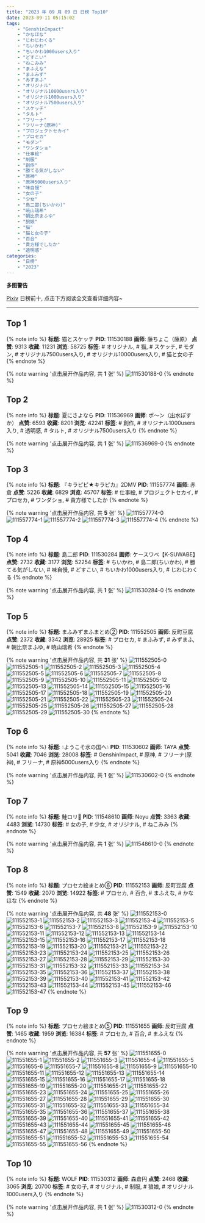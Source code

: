 ```yaml
---
title: "2023 年 09 月 09 日 日榜 Top10"
date: 2023-09-11 05:15:02
tags:
    - "GenshinImpact"
    - "かなほな"
    - "じわじわくる"
    - "ちいかわ"
    - "ちいかわ1000users入り"
    - "どすこい"
    - "ねこみみ"
    - "まふえな"
    - "まふみず"
    - "みずまふ"
    - "オリジナル"
    - "オリジナル10000users入り"
    - "オリジナル1000users入り"
    - "オリジナル7500users入り"
    - "スケッチ"
    - "タルト"
    - "フリーナ"
    - "フリーナ(原神)"
    - "プロジェクトセカイ"
    - "プロセカ"
    - "モダン"
    - "ワンダショ"
    - "仕事絵"
    - "制服"
    - "創作"
    - "勝てる気がしない"
    - "原神"
    - "原神5000users入り"
    - "味自慢"
    - "女の子"
    - "少女"
    - "島二郎(ちいかわ)"
    - "暁山瑞希"
    - "朝比奈まふゆ"
    - "狼娘"
    - "猫"
    - "猫と女の子"
    - "百合"
    - "貴方様でしたか"
    - "透明感"
categories:
    - "日榜"
    - "2023"
---
```


<i class="fa fa-triangle-exclamation"></i>**多图警告**<i class="fa fa-triangle-exclamation"></i>

[Pixiv](https://www.pixiv.net/) 日榜前十, 点击下方阅读全文查看详细内容~

<!-- more -->

---

## Top 1

{% note info %}
**标题**: 猫とスケッチ
**PID**: 111530188 **画师**: 藤ちょこ（藤原）
**点赞**: 9313 **收藏**: 11231 **浏览**: 58725
**标签**: # オリジナル, # 猫, # スケッチ, # モダン, # オリジナル7500users入り, # オリジナル10000users入り, # 猫と女の子
{% endnote %}

{% note warning '点击展开作品内容, 共 **1** 张' %}
![111530188-0](https://i.pixiv.re/img-original/img/2023/09/08/00/00/17/111530188_p0.png)
{% endnote %}

## Top 2

{% note info %}
**标题**: 夏にさよなら
**PID**: 111536969 **画师**: ポ～ン（出水ぽすか）
**点赞**: 6593 **收藏**: 8201 **浏览**: 42241
**标签**: # 創作, # オリジナル1000users入り, # 透明感, # タルト, # オリジナル7500users入り
{% endnote %}

{% note warning '点击展开作品内容, 共 **1** 张' %}
![111536969-0](https://i.pixiv.re/img-original/img/2023/09/08/07/30/00/111536969_p0.jpg)
{% endnote %}

## Top 3

{% note info %}
**标题**: 『キラピピ★キラピカ』2DMV
**PID**: 111557774 **画师**: 赤倉
**点赞**: 5226 **收藏**: 6829 **浏览**: 45707
**标签**: # 仕事絵, # プロジェクトセカイ, # プロセカ, # ワンダショ, # 貴方様でしたか
{% endnote %}

{% note warning '点击展开作品内容, 共 **5** 张' %}
![111557774-0](https://i.pixiv.re/img-original/img/2023/09/09/00/09/53/111557774_p0.png)
![111557774-1](https://i.pixiv.re/img-original/img/2023/09/09/00/09/53/111557774_p1.png)
![111557774-2](https://i.pixiv.re/img-original/img/2023/09/09/00/09/53/111557774_p2.png)
![111557774-3](https://i.pixiv.re/img-original/img/2023/09/09/00/09/53/111557774_p3.png)
![111557774-4](https://i.pixiv.re/img-original/img/2023/09/09/00/09/53/111557774_p4.png)
{% endnote %}

## Top 4

{% note info %}
**标题**: 島二郎
**PID**: 111530284 **画师**: ケースワベ【K-SUWABE】
**点赞**: 2732 **收藏**: 3177 **浏览**: 52254
**标签**: # ちいかわ, # 島二郎(ちいかわ), # 勝てる気がしない, # 味自慢, # どすこい, # ちいかわ1000users入り, # じわじわくる
{% endnote %}

{% note warning '点击展开作品内容, 共 **1** 张' %}
![111530284-0](https://i.pixiv.re/img-original/img/2023/09/08/00/00/56/111530284_p0.jpg)
{% endnote %}

## Top 5

{% note info %}
**标题**: まふみずまふまとめ②
**PID**: 111552505 **画师**: 反町豆腐
**点赞**: 2372 **收藏**: 3342 **浏览**: 28925
**标签**: # プロセカ, # まふみず, # みずまふ, # 朝比奈まふゆ, # 暁山瑞希
{% endnote %}

{% note warning '点击展开作品内容, 共 **31** 张' %}
![111552505-0](https://i.pixiv.re/img-original/img/2023/09/08/21/35/04/111552505_p0.jpg)
![111552505-1](https://i.pixiv.re/img-original/img/2023/09/08/21/35/04/111552505_p1.jpg)
![111552505-2](https://i.pixiv.re/img-original/img/2023/09/08/21/35/04/111552505_p2.jpg)
![111552505-3](https://i.pixiv.re/img-original/img/2023/09/08/21/35/04/111552505_p3.jpg)
![111552505-4](https://i.pixiv.re/img-original/img/2023/09/08/21/35/04/111552505_p4.jpg)
![111552505-5](https://i.pixiv.re/img-original/img/2023/09/08/21/35/04/111552505_p5.jpg)
![111552505-6](https://i.pixiv.re/img-original/img/2023/09/08/21/35/04/111552505_p6.jpg)
![111552505-7](https://i.pixiv.re/img-original/img/2023/09/08/21/35/04/111552505_p7.jpg)
![111552505-8](https://i.pixiv.re/img-original/img/2023/09/08/21/35/04/111552505_p8.jpg)
![111552505-9](https://i.pixiv.re/img-original/img/2023/09/08/21/35/04/111552505_p9.jpg)
![111552505-10](https://i.pixiv.re/img-original/img/2023/09/08/21/35/04/111552505_p10.jpg)
![111552505-11](https://i.pixiv.re/img-original/img/2023/09/08/21/35/04/111552505_p11.jpg)
![111552505-12](https://i.pixiv.re/img-original/img/2023/09/08/21/35/04/111552505_p12.jpg)
![111552505-13](https://i.pixiv.re/img-original/img/2023/09/08/21/35/04/111552505_p13.jpg)
![111552505-14](https://i.pixiv.re/img-original/img/2023/09/08/21/35/04/111552505_p14.jpg)
![111552505-15](https://i.pixiv.re/img-original/img/2023/09/08/21/35/04/111552505_p15.jpg)
![111552505-16](https://i.pixiv.re/img-original/img/2023/09/08/21/35/04/111552505_p16.jpg)
![111552505-17](https://i.pixiv.re/img-original/img/2023/09/08/21/35/04/111552505_p17.jpg)
![111552505-18](https://i.pixiv.re/img-original/img/2023/09/08/21/35/04/111552505_p18.jpg)
![111552505-19](https://i.pixiv.re/img-original/img/2023/09/08/21/35/04/111552505_p19.jpg)
![111552505-20](https://i.pixiv.re/img-original/img/2023/09/08/21/35/04/111552505_p20.jpg)
![111552505-21](https://i.pixiv.re/img-original/img/2023/09/08/21/35/04/111552505_p21.jpg)
![111552505-22](https://i.pixiv.re/img-original/img/2023/09/08/21/35/04/111552505_p22.jpg)
![111552505-23](https://i.pixiv.re/img-original/img/2023/09/08/21/35/04/111552505_p23.jpg)
![111552505-24](https://i.pixiv.re/img-original/img/2023/09/08/21/35/04/111552505_p24.jpg)
![111552505-25](https://i.pixiv.re/img-original/img/2023/09/08/21/35/04/111552505_p25.jpg)
![111552505-26](https://i.pixiv.re/img-original/img/2023/09/08/21/35/04/111552505_p26.jpg)
![111552505-27](https://i.pixiv.re/img-original/img/2023/09/08/21/35/04/111552505_p27.jpg)
![111552505-28](https://i.pixiv.re/img-original/img/2023/09/08/21/35/04/111552505_p28.jpg)
![111552505-29](https://i.pixiv.re/img-original/img/2023/09/08/21/35/04/111552505_p29.jpg)
![111552505-30](https://i.pixiv.re/img-original/img/2023/09/08/21/35/04/111552505_p30.jpg)
{% endnote %}

## Top 6

{% note info %}
**标题**: 💧ようこそ水の国へ💧
**PID**: 111530602 **画师**: TAYA
**点赞**: 5041 **收藏**: 7046 **浏览**: 28008
**标签**: # GenshinImpact, # 原神, # フリーナ(原神), # フリーナ, # 原神5000users入り
{% endnote %}

{% note warning '点击展开作品内容, 共 **1** 张' %}
![111530602-0](https://i.pixiv.re/img-original/img/2023/09/08/00/05/48/111530602_p0.jpg)
{% endnote %}

## Top 7

{% note info %}
**标题**: 鮭ロリ🍣
**PID**: 111548610 **画师**: Noyu
**点赞**: 3363 **收藏**: 4483 **浏览**: 14730
**标签**: # 女の子, # 少女, # オリジナル, # ねこみみ
{% endnote %}

{% note warning '点击展开作品内容, 共 **1** 张' %}
![111548610-0](https://i.pixiv.re/img-original/img/2023/09/08/19/22/52/111548610_p0.jpg)
{% endnote %}

## Top 8

{% note info %}
**标题**: プロセカ絵まとめ⑥
**PID**: 111552153 **画师**: 反町豆腐
**点赞**: 1549 **收藏**: 2070 **浏览**: 14922
**标签**: # プロセカ, # 百合, # まふえな, # かなほな
{% endnote %}

{% note warning '点击展开作品内容, 共 **48** 张' %}
![111552153-0](https://i.pixiv.re/img-original/img/2023/09/08/21/22/58/111552153_p0.jpg)
![111552153-1](https://i.pixiv.re/img-original/img/2023/09/08/21/22/58/111552153_p1.jpg)
![111552153-2](https://i.pixiv.re/img-original/img/2023/09/08/21/22/58/111552153_p2.jpg)
![111552153-3](https://i.pixiv.re/img-original/img/2023/09/08/21/22/58/111552153_p3.jpg)
![111552153-4](https://i.pixiv.re/img-original/img/2023/09/08/21/22/58/111552153_p4.jpg)
![111552153-5](https://i.pixiv.re/img-original/img/2023/09/08/21/22/58/111552153_p5.jpg)
![111552153-6](https://i.pixiv.re/img-original/img/2023/09/08/21/22/58/111552153_p6.jpg)
![111552153-7](https://i.pixiv.re/img-original/img/2023/09/08/21/22/58/111552153_p7.jpg)
![111552153-8](https://i.pixiv.re/img-original/img/2023/09/08/21/22/58/111552153_p8.jpg)
![111552153-9](https://i.pixiv.re/img-original/img/2023/09/08/21/22/58/111552153_p9.jpg)
![111552153-10](https://i.pixiv.re/img-original/img/2023/09/08/21/22/58/111552153_p10.jpg)
![111552153-11](https://i.pixiv.re/img-original/img/2023/09/08/21/22/58/111552153_p11.jpg)
![111552153-12](https://i.pixiv.re/img-original/img/2023/09/08/21/22/58/111552153_p12.jpg)
![111552153-13](https://i.pixiv.re/img-original/img/2023/09/08/21/22/58/111552153_p13.jpg)
![111552153-14](https://i.pixiv.re/img-original/img/2023/09/08/21/22/58/111552153_p14.jpg)
![111552153-15](https://i.pixiv.re/img-original/img/2023/09/08/21/22/58/111552153_p15.jpg)
![111552153-16](https://i.pixiv.re/img-original/img/2023/09/08/21/22/58/111552153_p16.jpg)
![111552153-17](https://i.pixiv.re/img-original/img/2023/09/08/21/22/58/111552153_p17.jpg)
![111552153-18](https://i.pixiv.re/img-original/img/2023/09/08/21/22/58/111552153_p18.jpg)
![111552153-19](https://i.pixiv.re/img-original/img/2023/09/08/21/22/58/111552153_p19.jpg)
![111552153-20](https://i.pixiv.re/img-original/img/2023/09/08/21/22/58/111552153_p20.jpg)
![111552153-21](https://i.pixiv.re/img-original/img/2023/09/08/21/22/58/111552153_p21.jpg)
![111552153-22](https://i.pixiv.re/img-original/img/2023/09/08/21/22/58/111552153_p22.jpg)
![111552153-23](https://i.pixiv.re/img-original/img/2023/09/08/21/22/58/111552153_p23.jpg)
![111552153-24](https://i.pixiv.re/img-original/img/2023/09/08/21/22/58/111552153_p24.jpg)
![111552153-25](https://i.pixiv.re/img-original/img/2023/09/08/21/22/58/111552153_p25.jpg)
![111552153-26](https://i.pixiv.re/img-original/img/2023/09/08/21/22/58/111552153_p26.jpg)
![111552153-27](https://i.pixiv.re/img-original/img/2023/09/08/21/22/58/111552153_p27.jpg)
![111552153-28](https://i.pixiv.re/img-original/img/2023/09/08/21/22/58/111552153_p28.jpg)
![111552153-29](https://i.pixiv.re/img-original/img/2023/09/08/21/22/58/111552153_p29.jpg)
![111552153-30](https://i.pixiv.re/img-original/img/2023/09/08/21/22/58/111552153_p30.jpg)
![111552153-31](https://i.pixiv.re/img-original/img/2023/09/08/21/22/58/111552153_p31.jpg)
![111552153-32](https://i.pixiv.re/img-original/img/2023/09/08/21/22/58/111552153_p32.jpg)
![111552153-33](https://i.pixiv.re/img-original/img/2023/09/08/21/22/58/111552153_p33.jpg)
![111552153-34](https://i.pixiv.re/img-original/img/2023/09/08/21/22/58/111552153_p34.jpg)
![111552153-35](https://i.pixiv.re/img-original/img/2023/09/08/21/22/58/111552153_p35.jpg)
![111552153-36](https://i.pixiv.re/img-original/img/2023/09/08/21/22/58/111552153_p36.jpg)
![111552153-37](https://i.pixiv.re/img-original/img/2023/09/08/21/22/58/111552153_p37.jpg)
![111552153-38](https://i.pixiv.re/img-original/img/2023/09/08/21/22/58/111552153_p38.jpg)
![111552153-39](https://i.pixiv.re/img-original/img/2023/09/08/21/22/58/111552153_p39.jpg)
![111552153-40](https://i.pixiv.re/img-original/img/2023/09/08/21/22/58/111552153_p40.jpg)
![111552153-41](https://i.pixiv.re/img-original/img/2023/09/08/21/22/58/111552153_p41.jpg)
![111552153-42](https://i.pixiv.re/img-original/img/2023/09/08/21/22/58/111552153_p42.jpg)
![111552153-43](https://i.pixiv.re/img-original/img/2023/09/08/21/22/58/111552153_p43.jpg)
![111552153-44](https://i.pixiv.re/img-original/img/2023/09/08/21/22/58/111552153_p44.jpg)
![111552153-45](https://i.pixiv.re/img-original/img/2023/09/08/21/22/58/111552153_p45.jpg)
![111552153-46](https://i.pixiv.re/img-original/img/2023/09/08/21/22/58/111552153_p46.jpg)
![111552153-47](https://i.pixiv.re/img-original/img/2023/09/08/21/22/58/111552153_p47.jpg)
{% endnote %}

## Top 9

{% note info %}
**标题**: プロセカ絵まとめ⑤
**PID**: 111551655 **画师**: 反町豆腐
**点赞**: 1465 **收藏**: 1959 **浏览**: 16384
**标签**: # プロセカ, # 百合, # まふえな
{% endnote %}

{% note warning '点击展开作品内容, 共 **57** 张' %}
![111551655-0](https://i.pixiv.re/img-original/img/2023/09/08/21/06/39/111551655_p0.jpg)
![111551655-1](https://i.pixiv.re/img-original/img/2023/09/08/21/06/39/111551655_p1.jpg)
![111551655-2](https://i.pixiv.re/img-original/img/2023/09/08/21/06/39/111551655_p2.jpg)
![111551655-3](https://i.pixiv.re/img-original/img/2023/09/08/21/06/39/111551655_p3.jpg)
![111551655-4](https://i.pixiv.re/img-original/img/2023/09/08/21/06/39/111551655_p4.jpg)
![111551655-5](https://i.pixiv.re/img-original/img/2023/09/08/21/06/39/111551655_p5.jpg)
![111551655-6](https://i.pixiv.re/img-original/img/2023/09/08/21/06/39/111551655_p6.jpg)
![111551655-7](https://i.pixiv.re/img-original/img/2023/09/08/21/06/39/111551655_p7.jpg)
![111551655-8](https://i.pixiv.re/img-original/img/2023/09/08/21/06/39/111551655_p8.jpg)
![111551655-9](https://i.pixiv.re/img-original/img/2023/09/08/21/06/39/111551655_p9.jpg)
![111551655-10](https://i.pixiv.re/img-original/img/2023/09/08/21/06/39/111551655_p10.jpg)
![111551655-11](https://i.pixiv.re/img-original/img/2023/09/08/21/06/39/111551655_p11.jpg)
![111551655-12](https://i.pixiv.re/img-original/img/2023/09/08/21/06/39/111551655_p12.jpg)
![111551655-13](https://i.pixiv.re/img-original/img/2023/09/08/21/06/39/111551655_p13.jpg)
![111551655-14](https://i.pixiv.re/img-original/img/2023/09/08/21/06/39/111551655_p14.jpg)
![111551655-15](https://i.pixiv.re/img-original/img/2023/09/08/21/06/39/111551655_p15.jpg)
![111551655-16](https://i.pixiv.re/img-original/img/2023/09/08/21/06/39/111551655_p16.jpg)
![111551655-17](https://i.pixiv.re/img-original/img/2023/09/08/21/06/39/111551655_p17.jpg)
![111551655-18](https://i.pixiv.re/img-original/img/2023/09/08/21/06/39/111551655_p18.jpg)
![111551655-19](https://i.pixiv.re/img-original/img/2023/09/08/21/06/39/111551655_p19.jpg)
![111551655-20](https://i.pixiv.re/img-original/img/2023/09/08/21/06/39/111551655_p20.jpg)
![111551655-21](https://i.pixiv.re/img-original/img/2023/09/08/21/06/39/111551655_p21.jpg)
![111551655-22](https://i.pixiv.re/img-original/img/2023/09/08/21/06/39/111551655_p22.jpg)
![111551655-23](https://i.pixiv.re/img-original/img/2023/09/08/21/06/39/111551655_p23.jpg)
![111551655-24](https://i.pixiv.re/img-original/img/2023/09/08/21/06/39/111551655_p24.jpg)
![111551655-25](https://i.pixiv.re/img-original/img/2023/09/08/21/06/39/111551655_p25.jpg)
![111551655-26](https://i.pixiv.re/img-original/img/2023/09/08/21/06/39/111551655_p26.jpg)
![111551655-27](https://i.pixiv.re/img-original/img/2023/09/08/21/06/39/111551655_p27.jpg)
![111551655-28](https://i.pixiv.re/img-original/img/2023/09/08/21/06/39/111551655_p28.jpg)
![111551655-29](https://i.pixiv.re/img-original/img/2023/09/08/21/06/39/111551655_p29.jpg)
![111551655-30](https://i.pixiv.re/img-original/img/2023/09/08/21/06/39/111551655_p30.jpg)
![111551655-31](https://i.pixiv.re/img-original/img/2023/09/08/21/06/39/111551655_p31.jpg)
![111551655-32](https://i.pixiv.re/img-original/img/2023/09/08/21/06/39/111551655_p32.jpg)
![111551655-33](https://i.pixiv.re/img-original/img/2023/09/08/21/06/39/111551655_p33.jpg)
![111551655-34](https://i.pixiv.re/img-original/img/2023/09/08/21/06/39/111551655_p34.jpg)
![111551655-35](https://i.pixiv.re/img-original/img/2023/09/08/21/06/39/111551655_p35.jpg)
![111551655-36](https://i.pixiv.re/img-original/img/2023/09/08/21/06/39/111551655_p36.jpg)
![111551655-37](https://i.pixiv.re/img-original/img/2023/09/08/21/06/39/111551655_p37.jpg)
![111551655-38](https://i.pixiv.re/img-original/img/2023/09/08/21/06/39/111551655_p38.jpg)
![111551655-39](https://i.pixiv.re/img-original/img/2023/09/08/21/06/39/111551655_p39.jpg)
![111551655-40](https://i.pixiv.re/img-original/img/2023/09/08/21/06/39/111551655_p40.jpg)
![111551655-41](https://i.pixiv.re/img-original/img/2023/09/08/21/06/39/111551655_p41.jpg)
![111551655-42](https://i.pixiv.re/img-original/img/2023/09/08/21/06/39/111551655_p42.jpg)
![111551655-43](https://i.pixiv.re/img-original/img/2023/09/08/21/06/39/111551655_p43.jpg)
![111551655-44](https://i.pixiv.re/img-original/img/2023/09/08/21/06/39/111551655_p44.jpg)
![111551655-45](https://i.pixiv.re/img-original/img/2023/09/08/21/06/39/111551655_p45.jpg)
![111551655-46](https://i.pixiv.re/img-original/img/2023/09/08/21/06/39/111551655_p46.jpg)
![111551655-47](https://i.pixiv.re/img-original/img/2023/09/08/21/06/39/111551655_p47.jpg)
![111551655-48](https://i.pixiv.re/img-original/img/2023/09/08/21/06/39/111551655_p48.jpg)
![111551655-49](https://i.pixiv.re/img-original/img/2023/09/08/21/06/39/111551655_p49.jpg)
![111551655-50](https://i.pixiv.re/img-original/img/2023/09/08/21/06/39/111551655_p50.jpg)
![111551655-51](https://i.pixiv.re/img-original/img/2023/09/08/21/06/39/111551655_p51.jpg)
![111551655-52](https://i.pixiv.re/img-original/img/2023/09/08/21/06/39/111551655_p52.jpg)
![111551655-53](https://i.pixiv.re/img-original/img/2023/09/08/21/06/39/111551655_p53.jpg)
![111551655-54](https://i.pixiv.re/img-original/img/2023/09/08/21/06/39/111551655_p54.jpg)
![111551655-55](https://i.pixiv.re/img-original/img/2023/09/08/21/06/39/111551655_p55.jpg)
![111551655-56](https://i.pixiv.re/img-original/img/2023/09/08/21/06/39/111551655_p56.jpg)
{% endnote %}

## Top 10

{% note info %}
**标题**: WOLF
**PID**: 111530312 **画师**: 森倉円
**点赞**: 2468 **收藏**: 3065 **浏览**: 20700
**标签**: # 女の子, # オリジナル, # 制服, # 狼娘, # オリジナル1000users入り
{% endnote %}

{% note warning '点击展开作品内容, 共 **1** 张' %}
![111530312-0](https://i.pixiv.re/img-original/img/2023/09/08/00/01/07/111530312_p0.jpg)
{% endnote %}

